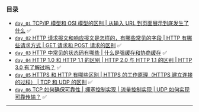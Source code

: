 ### 目录
- [`day_01` TCP/IP 模型和 OSI 模型的区别 | 从输入 URL 到页面展示到底发生了什么](https://github.com/cherry77-cloud/Rookie2025-04/blob/main/week_01/day_01.md) ✅
- [`day_02` HTTP 请求报文和响应报文是怎样的，有哪些常见的字段 | HTTP 有哪些请求方式 | GET 请求和 POST 请求的区别](https://github.com/cherry77-cloud/Rookie2025-04/blob/main/week_01/day_02.md) ✅
- [`day_03` HTTP 中常见的状态码有哪些 | 什么是强缓存和协商缓存](https://github.com/cherry77-cloud/Rookie2025-04/blob/main/week_01/day_03.md) ✅
- [`day_04` HTTP 1.0 和 HTTP 1.1 的区别 | HTTP 2.0 与 HTTP 1.1 的区别 | HTTP 3.0 有了解过吗？](https://github.com/cherry77-cloud/Rookie2025-04/blob/main/week_01/day_04.md) ✅
- [`day_05` HTTPS 和 HTTP 有哪些区别 | HTTPS 的工作原理（HTTPS 建立连接的过程） | TCP 和 UDP 的区别](https://github.com/cherry77-cloud/Rookie2025-04/blob/main/week_01/day_05.md) ✅
- [`day_06` TCP 如何确保可靠性 | 拥塞控制实现 | 流量控制实现 | UDP 如何实现可靠传输？](https://github.com/cherry77-cloud/Rookie2025-04/blob/main/week_01/day_06.md) ✅

---
